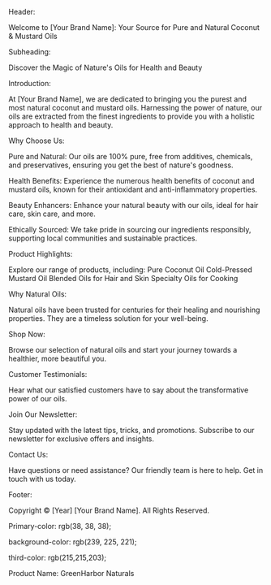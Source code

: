 Header:

Welcome to [Your Brand Name]: Your Source for Pure and Natural Coconut & Mustard Oils

Subheading:

Discover the Magic of Nature's Oils for Health and Beauty

Introduction:

At [Your Brand Name], we are dedicated to bringing you the purest and most natural coconut and mustard oils. Harnessing the power of nature, our oils are extracted from the finest ingredients to provide you with a holistic approach to health and beauty.

Why Choose Us:

Pure and Natural: Our oils are 100% pure, free from additives, chemicals, and preservatives, ensuring you get the best of nature's goodness.

Health Benefits: Experience the numerous health benefits of coconut and mustard oils, known for their antioxidant and anti-inflammatory properties.

Beauty Enhancers: Enhance your natural beauty with our oils, ideal for hair care, skin care, and more.

Ethically Sourced: We take pride in sourcing our ingredients responsibly, supporting local communities and sustainable practices.

Product Highlights:

Explore our range of products, including:
Pure Coconut Oil
Cold-Pressed Mustard Oil
Blended Oils for Hair and Skin
Specialty Oils for Cooking

Why Natural Oils:

Natural oils have been trusted for centuries for their healing and nourishing properties. They are a timeless solution for your well-being.

Shop Now:

Browse our selection of natural oils and start your journey towards a healthier, more beautiful you.

Customer Testimonials:

Hear what our satisfied customers have to say about the transformative power of our oils.

Join Our Newsletter:

Stay updated with the latest tips, tricks, and promotions. Subscribe to our newsletter for exclusive offers and insights.

Contact Us:

Have questions or need assistance? Our friendly team is here to help. Get in touch with us today.

Footer:

Copyright © [Year] [Your Brand Name]. All Rights Reserved.

Primary-color: rgb(38, 38, 38);

background-color: rgb(239, 225, 221);

third-color: rgb(215,215,203);

Product Name: GreenHarbor Naturals
